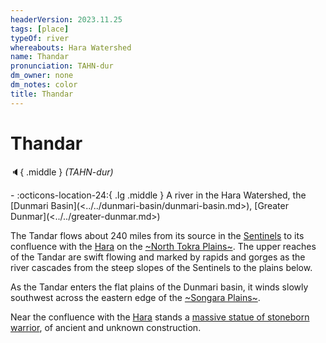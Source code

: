 ```yaml
---
headerVersion: 2023.11.25
tags: [place]
typeOf: river
whereabouts: Hara Watershed
name: Thandar
pronunciation: TAHN-dur
dm_owner: none
dm_notes: color
title: Thandar
---
```

# Thandar
:speaker:{ .middle } *(TAHN-dur)*  
<div class="grid cards ext-narrow-margin ext-one-column" markdown>
-    :octicons-location-24:{ .lg .middle } A river in the Hara Watershed, the [Dunmari Basin](<../../dunmari-basin/dunmari-basin.md>), [Greater Dunmar](<../../greater-dunmar.md>)  
</div>


The Tandar flows about 240 miles from its source in the [Sentinels](<../../../sentinel-range.md>) to its confluence with the [Hara](<./hara.md>) on the [~North Tokra Plains~](<../../dunmari-basin/north-tokra-plains.md>). The upper reaches of the Tandar are swift flowing and marked by rapids and gorges as the river cascades from the steep slopes of the Sentinels to the plains below. 

As the Tandar enters the flat plains of the Dunmari basin, it winds slowly southwest across the eastern edge of the [~Songara Plains~](<../../dunmari-basin/songara-plains.md>). 

Near the confluence with the [Hara](<./hara.md>) stands a [massive statue of stoneborn warrior](<../../dunmari-basin/stoneborn-statue-dungeon.md>), of ancient and unknown construction. 

